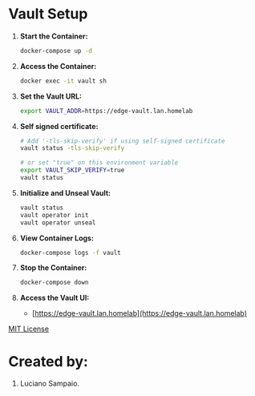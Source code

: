 # Vault Setup

1. **Start the Container:**
    ```bash
    docker-compose up -d
    ```

1. **Access the Container:**
    ```bash
    docker exec -it vault sh
    ```

1. **Set the Vault URL:**
    ```bash
    export VAULT_ADDR=https://edge-vault.lan.homelab
    ```

1. **Self signed certificate:**
    ```bash
    # Add '-tls-skip-verify' if using self-signed certificate
    vault status -tls-skip-verify

    # or set "true" on this environment variable
    export VAULT_SKIP_VERIFY=true
    vault status
    ```

1. **Initialize and Unseal Vault:**
    ```bash
    vault status
    vault operator init
    vault operator unseal
    ```

1. **View Container Logs:**
    ```bash
    docker-compose logs -f vault
    ```

1. **Stop the Container:**
    ```bash
    docker-compose down
    ```

1. **Access the Vault UI:**
    - [https://edge-vault.lan.homelab](https://edge-vault.lan.homelab)

[MIT License](LICENSE "MIT License")

# Created by:

1. Luciano Sampaio.